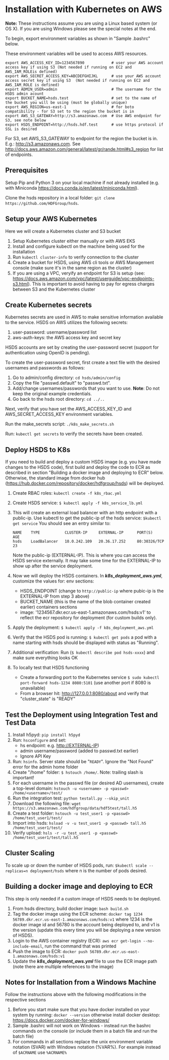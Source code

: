 Installation with Kubernetes on AWS
===================================

**Note:** These instructions assume you are using a Linux based system (or OS X). If you are using Windows please see the special notes at the end.

To begin, export environment variables as shown in "Sample .bashrc" below.

These environment variables will be used to access AWS resources.

    export AWS_ACCESS_KEY_ID=1234567890            # user your AWS account access key if using S3 (Not needed if running on EC2 and AWS_IAM_ROLEis defined)
    export AWS_SECRET_ACCESS_KEY=ABCDEFGHIJKL      # use your AWS account access secret key if using S3  (Not needed if running on EC2 and AWS_IAM_ROLE is defined)
    export ADMIN_USER=admin                        # The username for the HSDS admin acount
    export BUCKET_NAME=hsds.test                   # set to the name of the bucket you will be using (must be globally unique)
    export AWS_REGION=us-east-1                    # for boto compatibility - for S3 set to the region the bucket is in
    export AWS_S3_GATEWAY=http://s3.amazonaws.com  # Use AWS endpoint for S3, see note below
    export HSDS_ENDPOINT=http://hsds.hdf.test      # use https protocol if SSL is desired

For S3, set AWS_S3_GATEWAY to endpoint for the region the bucket is in.  E.g.: <http://s3.amazonaws.com>. See <http://docs.aws.amazon.com/general/latest/gr/rande.html#s3_region> for list of endpoints.

Prerequisites
-------------

Setup Pip and Python 3 on your local machine if not already installed (e.g. with Miniconda <https://docs.conda.io/en/latest/miniconda.html>).

Clone the hsds repository in a local folder: `git clone https://github.com/HDFGroup/hsds`.

Setup your AWS  Kubernetes
---------------------------

Here we will create a Kubernetes cluster and S3 bucket

1. Setup Kubernetes cluster either manually or with AWS EKS
2. Install and configure kubectl on the machine being used for the installation
3. Run `kubectl cluster-info` to verify connection to the cluster
4. Create a bucket for HSDS, using AWS cli tools or AWS Management console (make sure it's in the same region as the cluster)
5. If you are using a VPC, veryify an endpoint for S3 is setup (see: <https://docs.aws.amazon.com/vpc/latest/userguide/vpc-endpoints-s3.html>).  This is important to avoid having to pay for egress charges between S3 and the Kubernetes cluster

Create Kubernetes secrets
-------------------------

Kubernetes secrets are used in AWS to make sensitive information available to the service.
HSDS on AWS utilizes the following secrets:

1. user-password: username/password list
2. aws-auth-keys: the AWS access key and secret key

HSDS accounts are set by creating the user-password secret (support for authentication using OpenID is pending).

To create the user-password secret, first create a text file with the desired usernames and passwords as follows:

1. Go to admin/config directory: `cd hsds/admin/config`
2. Copy the file "passwd.default" to "passwd.txt".
3. Add/change usernames/passwords that you want to use. **Note**: Do not keep the original example credentials.
4. Go back to the hsds root directory: `cd ../..`

Next, verify that you have set the AWS_ACCESS_KEY_ID and AWS_SECRET_ACCESS_KEY environment variables.

Run the make_secrets script: `./k8s_make_secrets.sh`

Run: `kubectl get secrets` to verify the secrets have been created.

Deploy HSDS to K8s
------------------

If you need to build and deploy a custom HSDS image (e.g. you have made changes to the HSDS code), first build and deploy the code to ECR as described in section "Building a docker image and deploying to ECR" below.  Otherwise, the standard image from docker hub (<https://hub.docker.com/repository/docker/hdfgroup/hsds>) will be deployed.

1. Create RBAC roles: `kubectl create -f k8s_rbac.yml`
2. Create HSDS service: `$ kubectl apply -f k8s_service_lb.yml`
3. This will create an external load balancer with an http endpoint with a public-ip.
   Use kubectl to get the public-ip of the hsds service: `$kubectl get service`
   You should see an entry similar to:

       NAME    TYPE           CLUSTER-IP     EXTERNAL-IP      PORT(S)        AGE
       hsds    LoadBalancer   10.0.242.109   20.36.17.252     80:30326/TCP   23

   Note the public-ip (EXTERNAL-IP). This is where you can access the HSDS service externally. It may take some time for the EXTERNAL-IP to show up after the service deployment.
4. Now we will deploy the HSDS containers. In ***k8s_deployment_aws.yml***, customize the values for:
   env sections:
    * HSDS_ENDPOINT (change to `http://public-ip` where pubic-ip is the EXTERNAL-IP from step 3 above)
    * BUCKET_NAME (this is the name of the blob container created earlier)
   containers sections
    * image: '1234567.dkr.ecr.us-east-1.amazonaws.com/hsds:v1' to reflect the ecr repository for deployment (for custom builds only).
5. Apply the deployment: `$ kubectl apply -f k8s_deployment_aws.yml`
6. Verify that the HSDS pod is running: `$ kubectl get pods`  a pod with a name starting with hsds should be displayed with status as "Running".
7. Additional verification: Run (`$ kubectl describe pod hsds-xxxx`) and make sure everything looks OK
8. To locally test that HSDS functioning
    * Create a forwarding port to the Kubernetes service `$ sudo kubectl port-forward hsds-1234 8080:5101` (use another port if 8080 is unavailable)
    * From a browser hit: <http://127.0.0.1:8080/about> and verify that "cluster_state" is "READY"

Test the Deployment using Integration Test and Test Data
--------------------------------------------------------

1. Install h5pyd: `pip install h5pyd`
2. Run: `hsconfigure` and set:
    * hs endpoint: e.g. <http://EXTERNAL-IP>)
    * admin username/password (added to passwd.txt earlier)
    * Ignore API Key
3. Run: `hsinfo`.  Server state should be "`READY`".  Ignore the "Not Found" error for the admin home folder
4. Create "/home" folder: `$ hstouch /home/`.  Note: trailing slash is important!
5. For each username in the passwd file (or desired AD usernames), create a top-level domain: `hstouch -u <username> -p <passwd> /home/<username>/test/`
6. Run the integration test: `python testall.py --skip_unit`
7. Download the following file: `wget https://s3.amazonaws.com/hdfgroup/data/hdf5test/tall.h5`
8. Create a test folder: `hstouch -u test_user1 -p <passwd> /home/test_user1/test/`
9. Import into hsds: `hsload -v -u test_user1 -p <passwd> tall.h5 /home/test_user1/test/`
10. Verify upload: `hsls -r -u test_user1 -p <passwd> /home/test_user1/test/tall.h5`

Cluster Scaling
---------------

To scale up or down the number of HSDS pods, run:
`$kubectl scale --replicas=n deployment/hsds` where n is the number of pods desired.

Building a docker image and deploying to ECR
--------------------------------------------

This step is only needed if a custom image of HSDS needs to be deployed.

1. From hsds directory, build docker image: `bash build.sh`
2. Tag the docker image using the ECR scheme: `docker tag 1234 56789.dkr.ecr.us-east-1.amazonaws.com/hsds:v1` where 1234 is the docker image id and 56780 is the account being deployed to, and v1 is the version (update this every time you will be deploying a new version of HSDS).
3. Login to the AWS container registry (ECR): `aws ecr get-login --no-include-email`, run the command that was printed
4. Push the image to ECR: `docker push 56789.dkr.ecr.us-east-1.amazonaws.com/hsds:v1`
5. Update the ***k8s_deployment_aws.yml*** file to use the ECR image path (note there are multiple references to the image)

Notes for Installation from a Windows Machine
---------------------------------------------

Follow the instructions above with the following modifications in the respective sections

1. Before you start make sure that you have docker installed on your system by running: `docker --version` otherwise install docker desktop: <https://docs.docker.com/docker-for-windows/>
2. Sample .bashrc will not work on Windows - instead run the bashrc commands on the console (or include them in a batch file and run the batch file)
3. For commands in all sections replace the unix environment variable notation (SVAR) with Windows notation (%VAR%).  For example instead of `$ACRNAME` use `%ACRNAME%`

